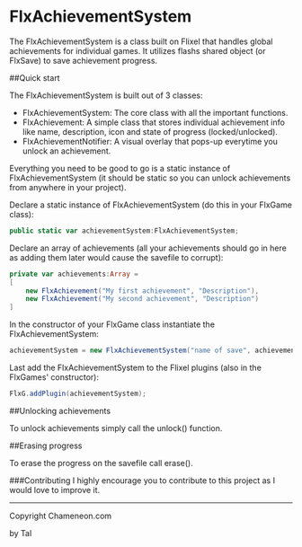 FlxAchievementSystem
====================

The FlxAchievementSystem is a class built on Flixel that handles global achievements for individual games.
It utilizes flashs shared object (or FlxSave) to save achievement progress.


##Quick start

The FlxAchievementSystem is built out of 3 classes:
- FlxAchievementSystem: The core class with all the important functions.
- FlxAchievement: A simple class that stores individual achievement info like name, description, icon and state of progress (locked/unlocked).
- FlxAchievementNotifier: A visual overlay that pops-up everytime you unlock an achievement.

Everything you need to be good to go is a static instance of FlxAchievementSystem (it should be static so you can unlock achievements from anywhere in your project).

Declare a static instance of FlxAchievementSystem (do this in your FlxGame class):

```actionscript
public static var achievementSystem:FlxAchievementSystem;
```

Declare an array of achievements (all your achievements should go in here as adding them later would cause the savefile to corrupt):

```actionscript
private var achievements:Array =
[	
    new FlxAchievement("My first achievement", "Description"),
    new FlxAchievement("My second achievement", "Description")
]
```


In the constructor of your FlxGame class instantiate the FlxAchievementSystem:

```actionscript
achievementSystem = new FlxAchievementSystem("name of save", achievements);
```

Last add the FlxAchievementSystem to the Flixel plugins (also in the FlxGames' constructor):

```actionscript
FlxG.addPlugin(achievementSystem);
```

##Unlocking achievements

To unlock achievements simply call the unlock() function.


##Erasing progress

To erase the progress on the savefile call erase().


###Contributing
I highly encourage you to contribute to this project as I would love to improve it.


-----------------------------------------------------------------------------------
Copyright Chameneon.com

by Tal